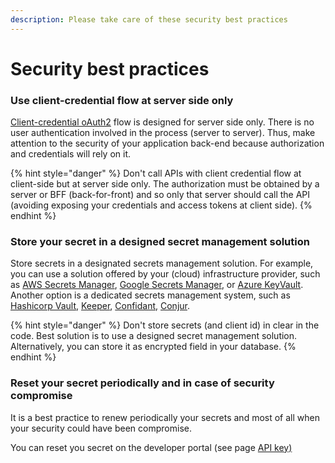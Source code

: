 ```yaml
---
description: Please take care of these security best practices
---
```


# Security best practices

### Use client-credential flow at server side only

[Client-credential oAuth2](../api-reference/apis-common/authentication.md) flow  is designed for server side only. There is no user authentication involved in the process (server to server). Thus, make attention to the security of your application back-end because authorization and credentials will rely on it.&#x20;

{% hint style="danger" %}
Don't call APIs with client credential flow at client-side but at server side only. The authorization must be obtained by a server or BFF (back-for-front) and so only that server should call the API (avoiding exposing your credentials and access tokens at client side).
{% endhint %}

### Store your secret in a designed secret management solution

Store secrets in a designated secrets management solution. For example, you can use a solution offered by your (cloud) infrastructure provider, such as [AWS Secrets Manager](https://aws.amazon.com/secrets-manager/), [Google Secrets Manager](https://cloud.google.com/secret-manager), or [Azure KeyVault](https://azure.microsoft.com/nl-nl/services/key-vault/). Another option is a dedicated secrets management system, such as [Hashicorp Vault](https://www.vaultproject.io/), [Keeper](https://www.keepersecurity.com/), [Confidant](https://lyft.github.io/confidant/), [Conjur](https://www.conjur.org/).&#x20;

{% hint style="danger" %}
Don't store secrets (and client id) in clear in the code. Best solution is to use a designed secret management solution. Alternatively, you can store it as encrypted field in your database.
{% endhint %}

### Reset your secret periodically and in case of security compromise

It is a best practice to renew periodically your secrets and most of all when your security could have been compromise.

You can reset you secret on the developer portal (see page [API key)](../api-reference/apis-common/advanced-features/api-key.md#4-reset-secret)
